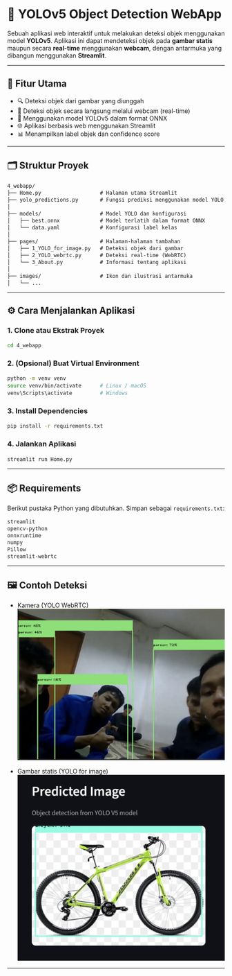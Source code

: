 # 🧠 YOLOv5 Object Detection WebApp

Sebuah aplikasi web interaktif untuk melakukan deteksi objek menggunakan model **YOLOv5**. Aplikasi ini dapat mendeteksi objek pada **gambar statis** maupun secara **real-time** menggunakan **webcam**, dengan antarmuka yang dibangun menggunakan **Streamlit**.

---

## 🚀 Fitur Utama

- 🔍 Deteksi objek dari gambar yang diunggah
- 📸 Deteksi objek secara langsung melalui webcam (real-time)
- 🎯 Menggunakan model YOLOv5 dalam format ONNX
- 🌐 Aplikasi berbasis web menggunakan Streamlit
- 📊 Menampilkan label objek dan confidence score

---

## 🗂 Struktur Proyek

```
4_webapp/
├── Home.py                   # Halaman utama Streamlit
├── yolo_predictions.py       # Fungsi prediksi menggunakan model YOLO
│
├── models/                   # Model YOLO dan konfigurasi
│   ├── best.onnx             # Model terlatih dalam format ONNX
│   └── data.yaml             # Konfigurasi label kelas
│
├── pages/                    # Halaman-halaman tambahan
│   ├── 1_YOLO_for_image.py   # Deteksi objek dari gambar
│   ├── 2_YOLO_webrtc.py      # Deteksi real-time (WebRTC)
│   └── 3_About.py            # Informasi tentang aplikasi
│
├── images/                   # Ikon dan ilustrasi antarmuka
│   └── ...
```

---

## ⚙️ Cara Menjalankan Aplikasi

### 1. Clone atau Ekstrak Proyek

```bash
cd 4_webapp
```

### 2. (Opsional) Buat Virtual Environment

```bash
python -m venv venv
source venv/bin/activate      # Linux / macOS
venv\Scripts\activate         # Windows
```

### 3. Install Dependencies

```bash
pip install -r requirements.txt
```

### 4. Jalankan Aplikasi

```bash
streamlit run Home.py
```

---

## 📦 Requirements

Berikut pustaka Python yang dibutuhkan. Simpan sebagai `requirements.txt`:

```
streamlit
opencv-python
onnxruntime
numpy
Pillow
streamlit-webrtc
```

---

## 🖼 Contoh Deteksi
- Kamera (YOLO WebRTC)
  ![Deteksi Webcam](images/webrtc_demo.png)
  
- Gambar statis (YOLO for image)
  ![Hasil Deteksi Gambar](images/Prediction_example.png)
 
---

